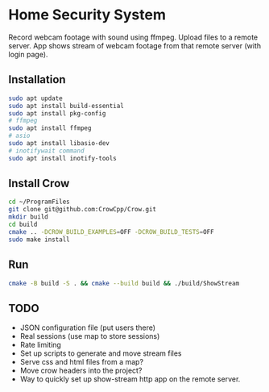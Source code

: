 # Home Security System
Record webcam footage with sound using ffmpeg.
Upload files to a remote server.
App shows stream of webcam footage from that remote server (with login page).

## Installation
```bash
sudo apt update
sudo apt install build-essential
sudo apt install pkg-config
# ffmpeg
sudo apt install ffmpeg
# asio
sudo apt install libasio-dev
# inotifywait command
sudo apt install inotify-tools
```

## Install Crow
```bash
cd ~/ProgramFiles
git clone git@github.com:CrowCpp/Crow.git
mkdir build
cd build
cmake .. -DCROW_BUILD_EXAMPLES=OFF -DCROW_BUILD_TESTS=OFF
sudo make install
```

## Run
```bash
cmake -B build -S . && cmake --build build && ./build/ShowStream
```

## TODO
- JSON configuration file (put users there)
- Real sessions (use map to store sessions)
- Rate limiting
- Set up scripts to generate and move stream files
- Serve css and html files from a map?
- Move crow headers into the project?
- Way to quickly set up show-stream http app on the remote server.
